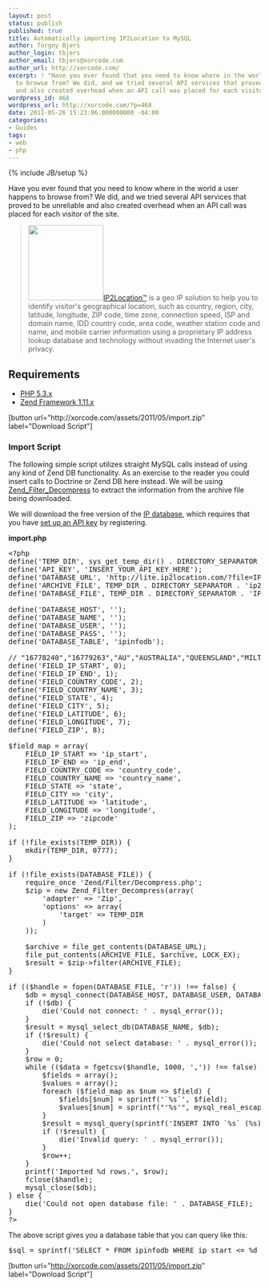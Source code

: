```yaml
---
layout: post
status: publish
published: true
title: Automatically importing IP2Location to MySQL
author: Torgny Bjers
author_login: tbjers
author_email: tbjers@xorcode.com
author_url: http://xorcode.com/
excerpt: ! "Have you ever found that you need to know where in the world a user happens
  to browse from? We did, and we tried several API services that proved to be unreliable
  and also created overhead when an API call was placed for each visitor of the site.\r\n"
wordpress_id: 468
wordpress_url: http://xorcode.com/?p=468
date: 2011-05-26 15:23:06.000000000 -04:00
categories:
- Guides
tags:
- web
- php
---
```


{% include JB/setup %}

Have you ever found that you need to know where in the world a user happens to browse from? We did, and we tried several API services that proved to be unreliable and also created overhead when an API call was placed for each visitor of the site.
<a id="more"></a><a id="more-468"></a>
<blockquote><img class="size-thumbnail wp-image-470 alignright" src="http://xorcode.com/assets/2011/05/globe-150x150.png" alt="" width="150" height="150" /><a href="http://xorcode.net/jdBHWg" target="_blank">IP2Location™</a> is a geo IP solution to help you to identify visitor's geographical location, such as country, region, city, latitude, longitude, ZIP code, time zone, connection speed, ISP and domain name, IDD country code, area code, weather station code and name, and mobile carrier information using a proprietary IP address lookup database and technology without invading the Internet user's privacy.</blockquote>
<h2>Requirements</h2>
<ul>
	<li><a href="http://xorcode.net/jBkXxG" target="_blank">PHP 5.3.x</a></li>
	<li><a href="http://xorcode.net/lm0zQC" target="_blank">Zend Framework 1.11.x</a></li>
</ul>
[button url="http://xorcode.com/assets/2011/05/import.zip" label="Download Script"]
<h3>Import Script</h3>
The following simple script utilizes straight MySQL calls instead of using any kind of Zend DB functionality. As an exercise to the reader you could insert calls to Doctrine or Zend DB here instead. We will be using <a href="http://xorcode.net/lhFyOz" target="_blank">Zend_Filter_Decompress</a> to extract the information from the archive file being downloaded.

We will download the free version of the <a href="http://xorcode.net/lAyPsB" target="_blank">IP database</a>, which requires that you have <a href="http://xorcode.net/jfZKkW" target="_blank">set up an API key</a> by registering.

<strong>import.php</strong>
<pre class="dontquote prettyprint">&lt;?php
define('TEMP_DIR', sys_get_temp_dir() . DIRECTORY_SEPARATOR . 'ipinfodb');
define('API_KEY', 'INSERT_YOUR_API_KEY_HERE');
define('DATABASE_URL', 'http://lite.ip2location.com/?file=IP2LOCATION-LITE-DB9.CSV.ZIP&amp;key=' . API_KEY);
define('ARCHIVE_FILE', TEMP_DIR . DIRECTORY_SEPARATOR . 'ip2location.zip');
define('DATABASE_FILE', TEMP_DIR . DIRECTORY_SEPARATOR . 'IP2LOCATION-LITE-DB9.CSV');

define('DATABASE_HOST', '');
define('DATABASE_NAME', '');
define('DATABASE_USER', '');
define('DATABASE_PASS', '');
define('DATABASE_TABLE', 'ipinfodb');

// "16778240","16779263","AU","AUSTRALIA","QUEENSLAND","MILTON","-35.316667","150.433333","-"
define('FIELD_IP_START', 0);
define('FIELD_IP_END', 1);
define('FIELD_COUNTRY_CODE', 2);
define('FIELD_COUNTRY_NAME', 3);
define('FIELD_STATE', 4);
define('FIELD_CITY', 5);
define('FIELD_LATITUDE', 6);
define('FIELD_LONGITUDE', 7);
define('FIELD_ZIP', 8);

$field_map = array(
	FIELD_IP_START =&gt; 'ip_start',
	FIELD_IP_END =&gt; 'ip_end',
	FIELD_COUNTRY_CODE =&gt; 'country_code',
	FIELD_COUNTRY_NAME =&gt; 'country_name',
	FIELD_STATE =&gt; 'state',
	FIELD_CITY =&gt; 'city',
	FIELD_LATITUDE =&gt; 'latitude',
	FIELD_LONGITUDE =&gt; 'longitude',
	FIELD_ZIP =&gt; 'zipcode'
);

if (!file_exists(TEMP_DIR)) {
	mkdir(TEMP_DIR, 0777);
}

if (!file_exists(DATABASE_FILE)) {
	require_once 'Zend/Filter/Decompress.php';
	$zip = new Zend_Filter_Decompress(array(
		'adapter' =&gt; 'Zip',
		'options' =&gt; array(
			'target' =&gt; TEMP_DIR
		)
	));

	$archive = file_get_contents(DATABASE_URL);
	file_put_contents(ARCHIVE_FILE, $archive, LOCK_EX);
	$result = $zip-&gt;filter(ARCHIVE_FILE);
}

if (($handle = fopen(DATABASE_FILE, 'r')) !== false) {
	$db = mysql_connect(DATABASE_HOST, DATABASE_USER, DATABASE_PASS);
	if (!$db) {
		die('Could not connect: ' . mysql_error());
	}
	$result = mysql_select_db(DATABASE_NAME, $db);
	if (!$result) {
		die('Could not select database: ' . mysql_error());
	}
	$row = 0;
	while (($data = fgetcsv($handle, 1000, ',')) !== false) {
		$fields = array();
		$values = array();
		foreach ($field_map as $num =&gt; $field) {
			$fields[$num] = sprintf('`%s`', $field);
			$values[$num] = sprintf("'%s'", mysql_real_escape_string($data[$num]));
		}
		$result = mysql_query(sprintf('INSERT INTO `%s` (%s) VALUES(%s)', DATABASE_TABLE, implode(',', $fields), implode(',', $values)), $db);
		if (!$result) {
			die('Invalid query: ' . mysql_error());
		}
		$row++;
	}
	printf('Imported %d rows.', $row);
	fclose($handle);
	mysql_close($db);
} else {
	die('Could not open database file: ' . DATABASE_FILE);
}
?&gt;</pre>
The above script gives you a database table that you can query like this:
<pre class="prettyprint lang-php">
$sql = sprintf('SELECT * FROM ipinfodb WHERE ip_start <= %d ORDER BY ip_start DESC LIMIT 1', ip2long($_SERVER['REMOTE_ADDR']));
</pre>
[button url="http://xorcode.com/assets/2011/05/import.zip" label="Download Script"]
